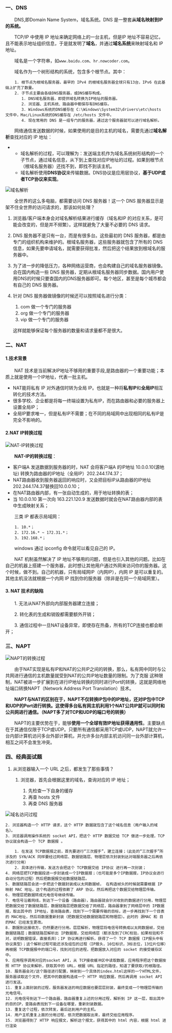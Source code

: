 ### 一、DNS

&emsp;&emsp;DNS,即Domain Name System，域名系统。DNS 是一整套**从域名映射到IP的系统。**

&emsp;&emsp;TCP/IP 中使用 IP 地址来确定网络上的一台主机，但是IP 地址不容易记忆，且不能表示地址组织信息，于是就发明了**域名**，并通过**域名系统**来映射域名和 IP 地址。

&emsp;&emsp;域名是一个字符串，如``www.baidu.com``、``hr.nowcoder.com``。

&emsp;&emsp;域名作为一个树形结构的系统，包含多个根节点。其中：

        1. 根节点为根域名服务器，最早的 IPv4 的根域名服务器全球只有13台，IPv6 在此基础上扩充了数量。
        2. 子节点主要由各级DNS服务器，或DNS缓存构成。
           1. DNS域名服务器，即提供域名转换为IP地址的服务器。
           2. 浏览器、主机系统、路由器中都保存有DNS缓存。
           3. Windows系统的DNS缓存在 C:\Windows\System32\drivers\etc\hosts 文件中，Mac/Linux系统的DNS缓存在 /etc/hosts 文件中。
           4. 现在常用的 DNS 是一组专门的服务器，通过这个服务器就可以进行域名解析。   

&emsp;&emsp;网络通信发送数据的时候，如果使用的是目的主机的域名，需要先通过**域名解析**查找对应的 IP 地址：

*
    * 域名解析的过程，可以理解为：发送端主机作为域名系统树形结构的一个子节点，通过域名信息，从下到上查找对应IP地址的过程。如果到根节点（根域名服务器）还找不到，即找不到该主机。
    * 域名解析使用**DNS协议**来传输数据。DNS协议是应用层协议，**基于UDP或者TCP协议来实现**。

![域名解析](https://raw.githubusercontent.com/yimu-0412/image/master/image/%E5%9F%9F%E5%90%8D%E8%A7%A3%E6%9E%90.png)

&emsp;&emsp;全世界的这么多电脑，都需要访问 DNS 服务器！这一个 DNS 服务器显示是架不住全世界的访问请求的，那该如何处理？

1. 浏览器/客户端本身会对域名解析结果进行缓存（域名和IP 的对应关系，是可能会改变的，但是并不频繁）。这样就避免了大量不必要的 DNS 请求。

2. DNS 服务器不是只有一台，而是有很多台。这些最初的 DNS 服务器，都是由专门的组织机构来维护的。根域名服务器，这些服务器就包含了所有的 DNS 信息，如果先要申请域名，就需要获得批准，然后把这个结果放到根域名的服务器中。

3. 为了进一步的降低压力，各种网络运营商，也会构建自己的域名服务器镜像。会在国内构造一些 DNS 服务器，定期从根域名服务器同步数据。国内用户使用DNS的时候只要查国内的DNS服务器即可。每个地区，甚至是每个城市都会有自己的 DNS 服务器。
4. 针对 DNS 服务器做镜像的时候还可以按照域名进行分类：
   1. com 做一个专门的服务器
   2. org 做一个专门的服务器
   3. vip 做一个专门的服务器
   
   这样就能够保证每个服务器的数量和请求量都不是很大。
   
### 二、NAT

#### 1.技术背景

&emsp;&emsp;NAT 技术是当前解决IP地址不够用的重要手段,是路由器的一个重要功能；本质上就是使用一个IP地址，代表一批主机。

* NAT能将私有 IP 对外通信时转为全局 IP。也就是一种将**私有IP**和**全局IP**相互转化的技术方法。
* 很多学校、企业都是将每一终端设置为私有IP，而在路由器和必要的服务器上设置全局IP；
* 全局IP要求唯一，但是私有IP不需要；在不同的局域网中出现相同的私有IP是完全不影响的。

#### 2.NAT IP转换过程

![NAT-IP转换过程](https://raw.githubusercontent.com/yimu-0412/image/master/image/NAT-IP%E8%BD%AC%E6%8D%A2%E8%BF%87%E7%A8%8B.png)

&emsp;&emsp;**NAT-IP的转换过程**：

* 客户端A 发送数据到服务器的时，NAT 会将客户端A 的IP地址 10.0.0.10(源地址) 转换为路由器的IP地址（全局IP）202.244.174.37；
* NAT路由器收到服务器返回的响应时，又会把目标IP从路由器的IP地址202.244.174.37替换回10.0.0.10；
* 在NAT路由器内部，有一张自动生成的，用于地址转换的表；
* 当 10.0.0.10 第一次向 163.221.120.9 发送数据时就会在NAT路由器内部的表中生成映射关系；

&emsp;&emsp;三类 IP 都表示局域网：

        1. 10.*；
        2. 172.16.* ~ 172.31.*；
        3. 192.168.*；

&emsp;&emsp;windows 通过 ipconfig 命令就可以看见自己的 IP。

&emsp;&emsp;NAT 机制虽然解决了 IP 地址不够用的问题，但是也引入其他的问题。比如在自己的机器上搭建一个服务器，此时想让其他用户通过外网来访问你的服务器。这个时候，做不到。自己的机器，只有局域网IP（内网IP），内网 IP 是可以重复的。其他主机没法就根据一个内网 IP 找到你的服务器（除非是在同一个局域网里）。

#### 3. NAT 技术的缺陷

&emsp;&emsp;1. 无法从NAT外部向内部服务器建立连接；

&emsp;&emsp;2. 转化表的生成和销毁都需要额外开销；

&emsp;&emsp;3. 通信过程中一旦NAT设备异常，即使存在热备，所有的TCP连接也都会断开；

### 三、NAPT 

![NAPT的转换过程](https://raw.githubusercontent.com/yimu-0412/image/master/image/NAPT%E7%9A%84%E8%BD%AC%E6%8D%A2%E8%BF%87%E7%A8%8B.png)

&emsp;&emsp;由于NAT实现是私有IP和NAT的公共IP之间的转换，那么，私有网中同时与公共网进行通信的主机数量就受到NAT的公共IP地址数量的限制。为了克服 这种限制，NAT被进一步扩展到在进行IP地址转换的同时进行Port的转换，这就是网络地址端口转换NAPT（Network Address Port Translation）技术。

&emsp;&emsp;**NAPT与NAT的区别在于，NAPT不仅转换IP包中的IP地址，还对IP包中TCP和UDP的Port进行转换。这使得多台私有网主机利用1个NAT公共IP就可以同时和公共网进行通信。（NAPT多了对TCP和UDP的端口号的转换）**

 &emsp;&emsp;NAPT的主要优势在于，能够**使用一个全球有效IP地址获得通用性**。主要缺点在于其通信仅限于TCP或UDP。只要所有通信都采用TCP或UDP，NAPT就允许一台内部计算机访问多台外部计算机，并允许多台内部主机访问同一台外部计算机，相互之间不会发生冲突。

 ### 四、经典面试题

 1. 从浏览器输入一个 URL 之后，都发生了那些事情？
   
    1. 浏览器，首先会根据这里的域名，查询对应的 IP 地址；
   
       1. 先检查一下自身的缓存
       2. 再查 hosts 文件
       3. 再查 DNS 服务器

![域名访问过程](https://raw.githubusercontent.com/yimu-0412/image/master/image/%E5%9F%9F%E5%90%8D%E8%AE%BF%E9%97%AE%E8%BF%87%E7%A8%8B.png)

    2. 浏览器构造一个 HTTP 请求，这个 HTTP 数据就包含了这个域名信息（用户输入的域名）。
    3. 浏览器调用操作系统的 socket API，把这个 HTTP 数据交给 TCP 做进一步处理，TCP 协议就会构造一个 TCP 数据报 。
     
        1. 在发送 TCP数据报之前，首先要进行“三次握手”，建立连接；（此处的“三次握手”所涉及的 SYN/ACK 同样要经过网络层、数据链路层、物理层依次封装到达对端服务器之后再依次进行分用）
        2. 具体进行传输，发送方会把这个 TCP数据交给 IP协议 进行再一次封装；
    4. 网络层把TCP数据段进一步封装成一个IP数据报；（也可能是多个IP数据报，IP协议会进行自动分包的过程）然后把数据报交给数据链路层。
    5. 数据链路层会进一步把这个数据封装成以太网数据帧， 在构造帧头的时候就需要根据 IP 映射 MAC 地址，这个构造的过程依赖了 ARP 协议。然后再把这个数据交给物理层传输。
    6. 物理层把数据转成光电信号继续传输。
    7. 电信号沿着网线，到达下一个设备（路由器），路由器就会针对收到的数据进行分用，物理层把数据交给了数据链路层，数据链路层把数据交给了网络层，路由器拿到了网络层中的 IP数据报，取出其中的 IP地址，查询路由表，找到下一个需要传输的目标，进一步再找到下一个目表的 MAC地址，然后将数据重新封装（把数据交给数据链路层和物理层）。此时的 源MAC 和 目的MAC 已经发生更改。
    8. 数据到达接收方，仍然要进行分用。层层解析，物理层将电信号转换成以太网数据帧，交给数据链路层；数据链路层解析出 IP数据报，交给网络层（都涉及到了CRC校验，如果校验和不对，说明数据错误，直接丢弃）；IP 协议再进行解析，获得了一个 TCP 数据报（IP报头中有协议类型）；这个解析过程可能还涉及组包的过程（IP报头，16位标识，3标志位，13位片位移）再根据 TCP数据报中的端口号，找到对应的进程，把数据放入对应的 socket 的接受缓存区中。
    9. 应用程序调用对应的socket API，从 TCP接收缓冲区中读取数据，应用程序把这个数据按照 HTTP 协议来解析，获取其中的 URL，根据 URL 指定的路径，知道了要获取/的根路径。
    10. 服务器会对/这个路径进行配置，映射到一个具体的index.html这样的一个HTML文件，服务器读取这个文件，把其中的数据构造成一个 HTTP 响应数据，然后再调用 socket API 进行发送。
    11. 重复上面封装的过程，服务器发送的响应数据也要层层封装，最终变成一个物理层传输的光电信号。
    12. 光电信号到达下一个路由器，路由器重复上述的分用过程，解析到 IP 这一层，取出其中的目的IP，查路由表找到下一设备在哪里，重新封装数据。
    13. 重复这个过程，依次转发，最后达到用户的主机。
    14. 用户主机重复上面的分用过程，依次把数据取出来，最终交给应用程序。
    15. 浏览器得到了 HTTP 响应报文，解析这个报文，获得其中的 html 内容，根据 html 进行渲染

